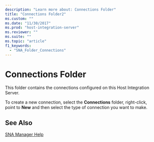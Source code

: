 ```yaml
---
description: "Learn more about: Connections Folder"
title: "Connections Folder2"
ms.custom: ""
ms.date: "11/30/2017"
ms.prod: "host-integration-server"
ms.reviewer: ""
ms.suite: ""
ms.topic: "article"
f1_keywords: 
  - "SNA_Folder_Connections"
---
```

# Connections Folder
This folder contains the connections configured on this Host Integration Server.  
  
 To create a new connection, select the **Connections** folder, right-click, point to **New** and then select the type of connection you want to make.  
  
## See Also  
 [SNA Manager Help](../core/sna-manager-help1.md)
